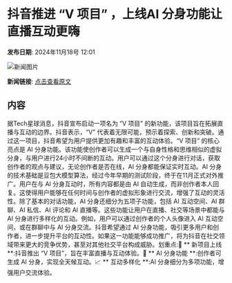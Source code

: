 # 抖音推进 “V 项目” ，上线AI 分身功能让直播互动更嗨

**发布日期**: 2024年11月18号 12:01

![新闻图片](https://upload.chinaz.com/2024/1118/6386752805836312248046021.png)

**新闻链接**: [点击查看原文](https://www.aibase.com/zh/news/13295)

## 内容

据Tech星球消息，抖音宣布启动一项名为 “V 项目” 的新功能，该项目旨在拓展直播与互动的边界。抖音表示，“V” 代表着无限可能，预示着探索、创新和突破。通过这一项目，抖音希望为用户提供更加有趣和丰富的互动体验。“V 项目” 的核心亮点是 AI 分身功能。该功能使创作者可以生成一个与自身性格和思维相似的虚拟分身，与用户进行24小时不间断的互动。用户可以通过这个分身进行对话，获取创作者的观点与建议，无论创作者是否在线，AI 分身都能保证实时互动。AI 分身的技术基础是豆包大模型算法，经过今年早期的测试阶段，终于在11月正式对外推广。用户在与 AI 分身互动时，所有内容都是由 AI 自动生成，而非创作者本人回复。这使得用户能够在任何时间与创作者的虚拟形象进行交流，增强了互动的灵活性。除了基本的对话功能，AI 分身还细分为五项子功能，包括 AI 互动空间、AI 群聊、AI 私信、AI 评论和 AI 直播等。这些功能让用户在直播、社交等场景中都能与 AI 分身进行多样化的互动。例如，用户可以通过创作者的个人头像进入 AI 互动空间，或在群聊中与 AI 分身交流。抖音希望通过 AI 分身功能，吸引更多用户和创作者，进一步提升平台的互动性。如果这一功能能够成功推广，将为抖音在社交领域带来更大的竞争优势，甚至对其他社交平台构成威胁。划重点:🌟 ** 新项目上线 **:抖音推出 “V 项目”，旨在丰富直播与互动体验。🤖 ** AI 分身功能 **:创作者可生成 AI 分身，实现全天候互动。📈 ** 互动多样化 **:AI 分身细分为多项功能，增强用户交流体验。
